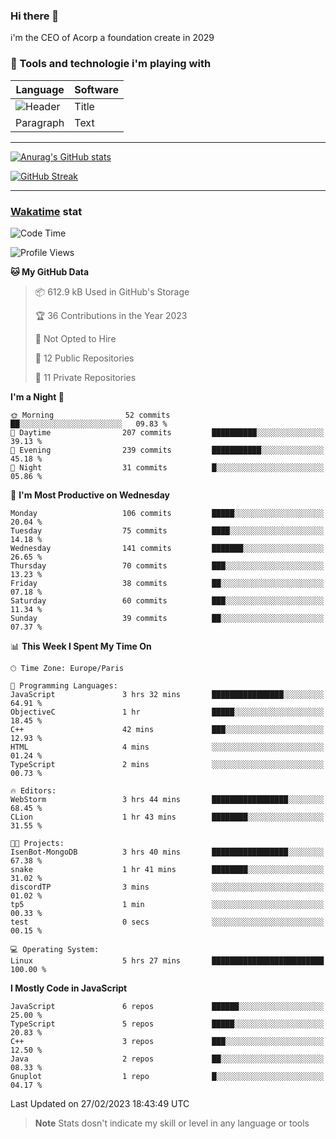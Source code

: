 ### Hi there 👋

i'm the CEO of Acorp a foundation create in 2029  

### 🧰 Tools and technologie i'm playing with

 | Language | Software |
| ----------- | ----------- |
| ![Header](https://img.shields.io/badge/Nuxt3-green&style=for-the-badge&logo=nustjs&logoColor=00DC82) | Title |
| Paragraph | Text |

---

[![Anurag's GitHub stats](https://github-readme-stats.vercel.app/api?username=ackimixs&show_icons=true&theme=github_dark&count_private=true)](https://www.ackimixs.xyz)

[![GitHub Streak](https://github-readme-streak-stats.herokuapp.com?user=Ackimixs&theme=github-dark-blue&date_format=j%20M%5B%20Y%5D&mode=weekly)](https://git.io/streak-stats)

---
 
 ### [Wakatime](https://wakatime.com/) stat

<!--START_SECTION:waka-->
![Code Time](http://img.shields.io/badge/Code%20Time-395%20hrs%2044%20mins-blue)

![Profile Views](http://img.shields.io/badge/Profile%20Views-0-blue)

**🐱 My GitHub Data** 

> 📦 612.9 kB Used in GitHub's Storage 
 > 
> 🏆 36 Contributions in the Year 2023
 > 
> 🚫 Not Opted to Hire
 > 
> 📜 12 Public Repositories 
 > 
> 🔑 11 Private Repositories 
 > 
**I'm a Night 🦉** 

```text
🌞 Morning                52 commits          ██░░░░░░░░░░░░░░░░░░░░░░░   09.83 % 
🌆 Daytime                207 commits         ██████████░░░░░░░░░░░░░░░   39.13 % 
🌃 Evening                239 commits         ███████████░░░░░░░░░░░░░░   45.18 % 
🌙 Night                  31 commits          █░░░░░░░░░░░░░░░░░░░░░░░░   05.86 % 
```
📅 **I'm Most Productive on Wednesday** 

```text
Monday                   106 commits         █████░░░░░░░░░░░░░░░░░░░░   20.04 % 
Tuesday                  75 commits          ████░░░░░░░░░░░░░░░░░░░░░   14.18 % 
Wednesday                141 commits         ███████░░░░░░░░░░░░░░░░░░   26.65 % 
Thursday                 70 commits          ███░░░░░░░░░░░░░░░░░░░░░░   13.23 % 
Friday                   38 commits          ██░░░░░░░░░░░░░░░░░░░░░░░   07.18 % 
Saturday                 60 commits          ███░░░░░░░░░░░░░░░░░░░░░░   11.34 % 
Sunday                   39 commits          ██░░░░░░░░░░░░░░░░░░░░░░░   07.37 % 
```


📊 **This Week I Spent My Time On** 

```text
🕑︎ Time Zone: Europe/Paris

💬 Programming Languages: 
JavaScript               3 hrs 32 mins       ████████████████░░░░░░░░░   64.91 % 
ObjectiveC               1 hr                █████░░░░░░░░░░░░░░░░░░░░   18.45 % 
C++                      42 mins             ███░░░░░░░░░░░░░░░░░░░░░░   12.93 % 
HTML                     4 mins              ░░░░░░░░░░░░░░░░░░░░░░░░░   01.24 % 
TypeScript               2 mins              ░░░░░░░░░░░░░░░░░░░░░░░░░   00.73 % 

🔥 Editors: 
WebStorm                 3 hrs 44 mins       █████████████████░░░░░░░░   68.45 % 
CLion                    1 hr 43 mins        ████████░░░░░░░░░░░░░░░░░   31.55 % 

🐱‍💻 Projects: 
IsenBot-MongoDB          3 hrs 40 mins       █████████████████░░░░░░░░   67.38 % 
snake                    1 hr 41 mins        ████████░░░░░░░░░░░░░░░░░   31.02 % 
discordTP                3 mins              ░░░░░░░░░░░░░░░░░░░░░░░░░   01.02 % 
tp5                      1 min               ░░░░░░░░░░░░░░░░░░░░░░░░░   00.33 % 
test                     0 secs              ░░░░░░░░░░░░░░░░░░░░░░░░░   00.15 % 

💻 Operating System: 
Linux                    5 hrs 27 mins       █████████████████████████   100.00 % 
```

**I Mostly Code in JavaScript** 

```text
JavaScript               6 repos             ██████░░░░░░░░░░░░░░░░░░░   25.00 % 
TypeScript               5 repos             █████░░░░░░░░░░░░░░░░░░░░   20.83 % 
C++                      3 repos             ███░░░░░░░░░░░░░░░░░░░░░░   12.50 % 
Java                     2 repos             ██░░░░░░░░░░░░░░░░░░░░░░░   08.33 % 
Gnuplot                  1 repo              █░░░░░░░░░░░░░░░░░░░░░░░░   04.17 % 
```




 Last Updated on 27/02/2023 18:43:49 UTC
<!--END_SECTION:waka-->

> **Note**
> Stats dosn't indicate my skill or level in any language or tools
